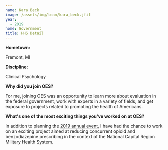 ```yaml
---
name: Kara Beck 
image: /assets/img/team/kara_beck.jfif
year:
  - 2019
home: Government
title: HHS Detail
---
```


**Hometown:**

Fremont, MI

**Discipline:**

Clinical Psychology 

**Why did you join OES?**

For me, joining OES was an opportunity to learn more about evaluation in the federal government, work with experts in a variety of fields, and get exposure to projects related to promoting the health of Americans. 

**What's one of the most exciting things you've worked on at OES?**

In addition to planning the <a href="https://oes.gsa.gov/annualevent/">2019 annual event</a>, I have had the chance to work on an exciting project aimed at reducing concurrent opioid and benzodiazepine prescribing in the context of the National Capital Region Military Health System. 
